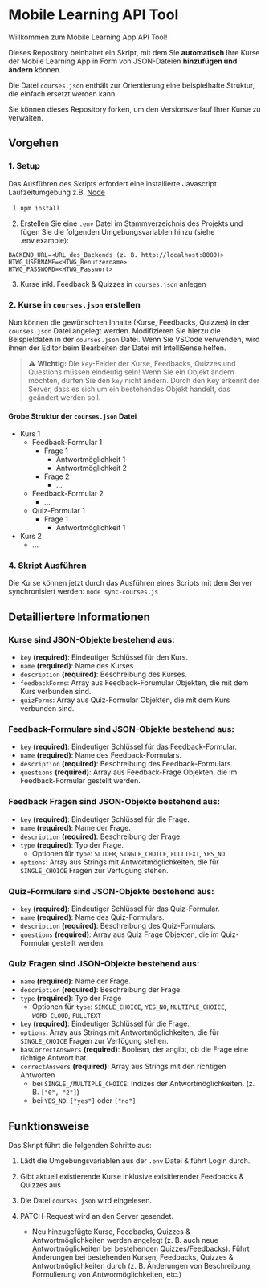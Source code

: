 # Mobile Learning API Tool

Willkommen zum Mobile Learning App API Tool!

Dieses Repository beinhaltet ein Skript, mit dem Sie **automatisch** Ihre Kurse der Mobile Learning App in Form von JSON-Dateien **hinzufügen und ändern** können. 

Die Datei `courses.json` enthält zur Orientierung eine beispielhafte Struktur, die einfach ersetzt werden kann.

Sie können dieses Repository forken, um den Versionsverlauf Ihrer Kurse zu verwalten. 


## Vorgehen

### 1. Setup

Das Ausführen des Skripts erfordert eine installierte Javascript Laufzeitumgebung z.B. [Node](https://nodejs.org/en)

1. `npm install` 

2. Erstellen Sie eine `.env` Datei im Stammverzeichnis des Projekts und fügen Sie die folgenden Umgebungsvariablen hinzu (siehe .env.example):
```env
BACKEND_URL=<URL_des_Backends (z. B. http://localhost:8080)>
HTWG_USERNAME=<HTWG_Benutzername>
HTWG_PASSWORD=<HTWG_Passwort>
```
3. Kurse inkl. Feedback & Quizzes in `courses.json` anlegen

### 2. Kurse in `courses.json` erstellen

Nun können die gewünschten Inhalte (Kurse, Feedbacks, Quizzes) in der `courses.json` Datei angelegt werden.
Modifizieren Sie hierzu die Beispieldaten in der `courses.json` Datei.
Wenn Sie VSCode verwenden, wird ihnen der Editor beim Bearbeiten der Datei mit IntelliSense helfen.

> :warning: **Wichtig:**
> Die `key`-Felder der Kurse, Feedbacks, Quizzes und Questions müssen eindeutig sein!
> Wenn Sie ein Objekt ändern möchten, dürfen Sie den `key` nicht ändern. Durch den Key erkennt der Server, dass es sich um ein bestehendes Objekt handelt, das geändert werden soll.

#### Grobe Struktur der `courses.json` Datei
 
- Kurs 1
  - Feedback-Formular 1
    - Frage 1
      - Antwortmöglichkeit 1 
      - Antwortmöglichkeit 2
    - Frage 2
      - ...
  - Feedback-Formular 2
    - ...
  - Quiz-Formular 1
    - Frage 1
      - Antwortmöglichkeit 1
- Kurs 2
  - ...

### 4. Skript Ausführen

Die Kurse können jetzt durch das Ausführen eines Scripts mit dem Server synchronisiert werden:
`node sync-courses.js`

## Detailliertere Informationen

### Kurse sind JSON-Objekte bestehend aus: 

- `key` **(required)**: Eindeutiger Schlüssel für den Kurs. 
- `name` **(required)**: Name des Kurses.
- `description` **(required)**: Beschreibung des Kurses.
- `feedbackForms`: Array aus Feedback-Forumular Objekten, die mit dem Kurs verbunden sind.
- `quizForms`: Array aus Quiz-Formular Objekten, die mit dem Kurs verbunden sind.

### Feedback-Formulare sind JSON-Objekte bestehend aus:

- `key` **(required)**: Eindeutiger Schlüssel für das Feedback-Formular.
- `name` **(required)**: Name des Feedback-Formulars.
- `description` **(required)**: Beschreibung des Feedback-Formulars.
- `questions` **(required)**: Array aus Feedback-Frage Objekten, die im Feedback-Formular gestellt werden.

### Feedback Fragen sind JSON-Objekte bestehend aus:

- `key` **(required)**: Eindeutiger Schlüssel für die Frage.
- `name` **(required)**: Name der Frage.
- `description` **(required)**: Beschreibung der Frage.
- `type` **(required)**: Typ der Frage.
  - Optionen für `type`: `SLIDER`, `SINGLE_CHOICE`, `FULLTEXT`, `YES_NO`
- `options`: Array aus Strings mit Antwortmöglichkeiten, die für `SINGLE_CHOICE` Fragen zur Verfügung stehen.


### Quiz-Formulare sind JSON-Objekte bestehend aus:

- `key` **(required)**: Eindeutiger Schlüssel für das Quiz-Formular.
- `name` **(required)**: Name des Quiz-Formulars.
- `description` **(required)**: Beschreibung des Quiz-Formulars.
- `questions` **(required)**: Array aus Quiz Frage Objekten, die im Quiz-Formular gestellt werden.

### Quiz Fragen sind JSON-Objekte bestehend aus:

- `name` **(required)**: Name der Frage.
- `description` **(required)**: Beschreibung der Frage.
- `type` **(required)**: Typ der Frage
  - Optionen für `type`: `SINGLE_CHOICE`, `YES_NO`, `MULTIPLE_CHOICE`, `WORD_CLOUD`, `FULLTEXT`
- `key` **(required)**: Eindeutiger Schlüssel für die Frage.
- `options`: Array aus Strings mit Antwortmöglichkeiten, die für `SINGLE_CHOICE` Fragen zur Verfügung stehen. 
- `hasCorrectAnswers` **(required)**: Boolean, der angibt, ob die Frage eine richtige Antwort hat.
- `correctAnswers` **(required)**: Array aus Strings mit den richtigen Antworten
  - bei `SINGLE_/MULTIPLE_CHOICE`: Indizes der Antwortmöglichkeiten. (z. B. `["0", "2"]`)
  - bei `YES_NO`: `["yes"]` oder `["no"]`


## Funktionsweise

Das Skript führt die folgenden Schritte aus:

1. Lädt die Umgebungsvariablen aus der `.env` Datei & führt Login durch.

2. Gibt aktuell existierende Kurse inklusive exisitierender Feedbacks & Quizzes aus

3. Die Datei `courses.json` wird eingelesen.

4. PATCH-Request wird an den Server gesendet.
   - Neu hinzugefügte Kurse, Feedbacks, Quizzes & Antwortmöglichkeiten werden angelegt (z. B. auch neue Antwortmöglickeiten bei bestehenden Quizzes/Feedbacks). Führt Änderungen bei bestehenden Kursen, Feedbacks, Quizzes & Antwortmöglichkeiten durch (z. B. Änderungen von Beschreibung, Formulierung von Antwormöglichkeiten, etc.)